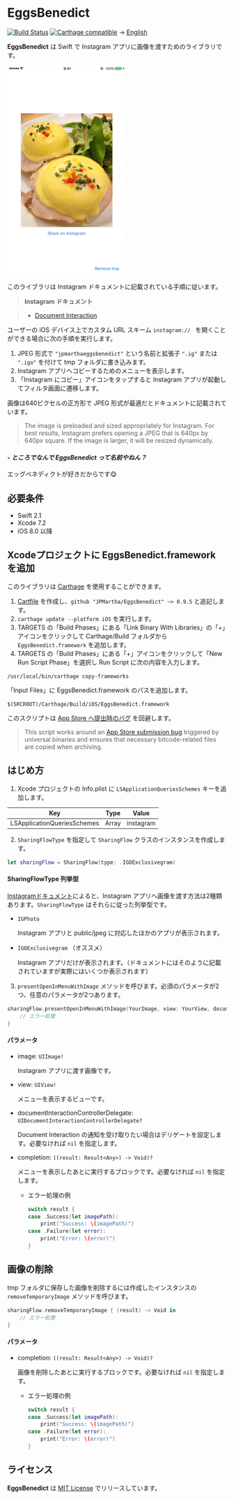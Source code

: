 # EggsBenedict
[![Build Status](https://travis-ci.org/JPMartha/EggsBenedict.svg)](https://travis-ci.org/JPMartha/EggsBenedict) [![Carthage compatible](https://img.shields.io/badge/Carthage-compatible-4BC51D.svg?style=flat)](https://github.com/Carthage/Carthage) → [English](../README.md)

__EggsBenedict__ は Swift で Instagram アプリに画像を渡すためのライブラリです。

<img src="../Images/EggsBenedict.gif" width=272>

このライブラリは Instagram ドキュメントに記載されている手順に従います。

> __Instagram ドキュメント__

> - [Document Interaction](https://www.instagram.com/developer/mobile-sharing/iphone-hooks/#document-interaction)

ユーザーの iOS デバイス上でカスタム URL スキーム `instagram:// ` を開くことができる場合に次の手順を実行します。

1. JPEG 形式で `"jpmarthaeggsbenedict"` という名前と拡張子 `".ig"` または `".igo"` を付けて tmp フォルダに書き込みます。
2. Instagram アプリへコピーするためのメニューを表示します。
3. 「Instagram にコピー」アイコンをタップすると Instagram アプリが起動してフィルタ画面に遷移します。

  画像は640ピクセルの正方形で JPEG 形式が最適だとドキュメントに記載されています。
  
  > The image is preloaded and sized appropriately for Instagram. For best results, Instagram prefers opening a JPEG that is 640px by 640px square. If the image is larger, it will be resized dynamically.

#### _\- ところでなんで EggsBenedict って名前やねん？_

エッグベネディクトが好きだからです😋

## 必要条件

- Swift 2.1
- Xcode 7.2
- iOS 8.0 以降

## Xcodeプロジェクトに EggsBenedict.framework を追加

このライブラリは [Carthage](https://github.com/Carthage/Carthage) を使用することができます。

1. [Cartfile](https://github.com/Carthage/Carthage/blob/master/Documentation/Artifacts.md#cartfile) を作成し、`github "JPMartha/EggsBenedict" ~> 0.9.5` と追記します。
2. `carthage update --platform iOS` を実行します。
3. TARGETS の「Build Phases」にある「Link Binary With Libraries」の「+」アイコンをクリックして Carthage/Build フォルダから `EggsBenedict.framework` を追加します。
4. TARGETS の「Build Phases」にある「+」アイコンをクリックして「New Run Script Phase」を選択し Run Script に次の内容を入力します。
  ```
  /usr/local/bin/carthage copy-frameworks
  ```
  「Input Files」に EggsBenedict.framework のパスを追加します。
  ```
  $(SRCROOT)/Carthage/Build/iOS/EggsBenedict.framework
  ```
  このスクリプトは [App Store へ提出時のバグ](http://www.openradar.me/radar?id=6409498411401216) を回避します。
  
  > This script works around an [App Store submission bug](http://www.openradar.me/radar?id=6409498411401216) triggered by universal binaries and ensures that necessary bitcode-related files are copied when archiving.

## はじめ方

1. Xcode プロジェクトの Info.plist に `LSApplicationQueriesSchemes` キーを追加します。

  Key                                           |Type    |Value
  ------------------------------------|--------|-----------
  LSApplicationQueriesSchemes | Array | instagram

2. `SharingFlowType` を指定して `SharingFlow` クラスのインスタンスを作成します。
  
  ```swift
  let sharingFlow = SharingFlow(type: .IGOExclusivegram)
  ```
  
  #### SharingFlowType 列挙型

  [Instagramドキュメント](https://www.instagram.com/developer/mobile-sharing/iphone-hooks/#document-interaction)によると、Instagram アプリへ画像を渡す方法は2種類あります。`SharingFlowType` はそれらに従った列挙型です。

  - `IGPhoto`
  
    Instagram アプリと public/jpeg に対応したほかのアプリが表示されます。

  - `IGOExclusivegram` （オススメ）
  
    Instagram アプリだけが表示されます。（ドキュメントにはそのように記載されていますが実際にはいくつか表示されます）

3. `presentOpenInMenuWithImage` メソッドを呼びます。必須のパラメータが2つ、任意のパラメータが2つあります。

  ```swift
  sharingFlow.presentOpenInMenuWithImage(YourImage, view: YourView, documentInteractionControllerDelegate: nil) { (result) -> Void in
      // エラー処理
  }
  ```
  
  #### パラメータ
  
  - image: `UIImage!`
  
    Instagram アプリに渡す画像です。
    
  - view: `UIView!`
  
    メニューを表示するビューです。
    
  - documentInteractionControllerDelegate: `UIDocumentInteractionControllerDelegate?`
  
    Document Interaction の通知を受け取りたい場合はデリゲートを設定します。必要なければ `nil` を指定します。
    
  - completion: `((result: Result<Any>) -> Void)?`
  
    メニューを表示したあとに実行するブロックです。必要なければ `nil` を指定します。
    
    - エラー処理の例
    
      ```swift
      switch result {
      case .Success(let imagePath):
          print("Success: \(imagePath)")
      case .Failure(let error):
          print("Error: \(error)")
      }
      ```

## 画像の削除

tmp フォルダに保存した画像を削除するには作成したインスタンスの `removeTemporaryImage` メソッドを呼びます。

  ```swift
  sharingFlow.removeTemporaryImage { (result) -> Void in
      // エラー処理
  }
  ```
  
#### パラメータ
  
  - completion: `((result: Result<Any>) -> Void)?`
  
    画像を削除したあとに実行するブロックです。必要なければ `nil` を指定します。
    
    - エラー処理の例
    
      ```swift
      switch result {
      case .Success(let imagePath):
          print("Success: \(imagePath)")
      case .Failure(let error):
          print("Error: \(error)")
      }
      ```

## ライセンス

__EggsBenedict__ は [MIT License](LICENSE) でリリースしています。
